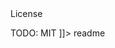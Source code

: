 <snippet>
  <content><![CDATA[
# ${1:AvatarJS}
TODO: AvatarJS project for cdn this is use for educational site
## version
TODO:0.2.0
## URL
TODO:https://github.com/IPENGR/AvatarJS.git

## License
TODO: MIT
]]></content>
  <tabTrigger>readme</tabTrigger>
</snippet>
